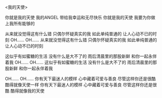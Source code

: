 <我的天使>

你就是我的天使 我的ANGEL
带给我幸运和无尽快乐 你就是我的天使
我要为你做上我所有能够的

从来就没觉得这有什么错 只偶尔怀疑真实的我
如此单纯普通的 让人心动不已的时刻
OH...... OH......
从来就没觉得这有什么错 只偶尔怀疑真实的我
如此单纯普通的 让人心动不已的时刻

这似乎有如蜜糖的生活 没有什么是大不了的
雨后清晨里的那股新鲜 和你一起永伴着我
OH...... OH......
这似乎有如蜜糖的生活 没有什么是大不了的
雨后清晨里的那股新鲜 和你一起永伴着我

OH...... OH......
你有天下最迷人的模样 心中藏着可爱与善良
尽管这样你还是很酷 酷得就像天使一样
你有天下最迷人的模样 心中藏着可爱与善良
尽管这样你还是很酷 酷得就像我的天使